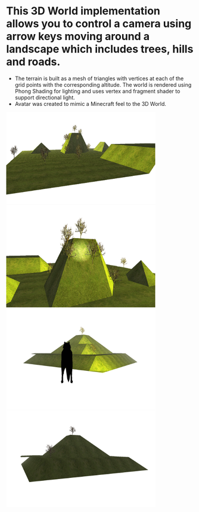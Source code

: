 # This 3D World implementation allows you to control a camera using arrow keys moving around a landscape which includes trees, hills and roads. 
- The terrain is built as a mesh of triangles with vertices at each of the grid points with the corresponding altitude. The world is rendered using Phong Shading for lighting and uses vertex and fragment shader to support directional light.
- Avatar was created to mimic a Minecraft feel to the 3D World.


<img src="Screen Shot 2020-02-18 at 1.04.57 pm.png" style="width: 400px;"/>


<img src="Screen Shot 2020-02-18 at 1.05.38 pm.png" style="width: 400px;"/>

<img src="Screen Shot 2020-02-18 at 1.11.22 pm.png" style="width: 400px;"/>

<img src="Screen Shot 2020-02-18 at 1.11.44 pm.png" style="width: 400px;"/>
